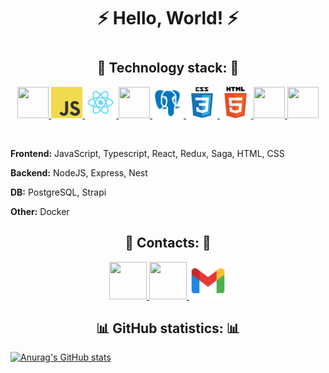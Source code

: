 <h1 align=center>&#9889; Hello, World! &#9889;<h1>

<h2 align=center>&#128295; Technology stack: &#128295;</h2>

<p align=center>
  <a href="#">
    <img width=50 height=50 src="https://upload.wikimedia.org/wikipedia/commons/thumb/4/4c/Typescript_logo_2020.svg/1024px-Typescript_logo_2020.svg.png">
  </a>
  <a href="#">
    <img width=50 height=50 src="https://raw.githubusercontent.com/github/explore/80688e429a7d4ef2fca1e82350fe8e3517d3494d/topics/javascript/javascript.png">
  </a>
  <a href="#">
    <img width=50 height=50 src="https://raw.githubusercontent.com/github/explore/80688e429a7d4ef2fca1e82350fe8e3517d3494d/topics/react/react.png">
  </a>
    <a href="#">
    <img width=50 height=50 src="https://camo.githubusercontent.com/d3d1874579d4c426185cc3f0b5819d05cad0e3cb0d62ce2b182daea2abab84b3/68747470733a2f2f696d672e69636f6e73382e636f6d2f636f6c6f722f34382f3030303030302f72656475782e706e67">
  </a>
  <a href="#">
    <img width=50 height=50 src="https://github.com/vladimirChugunov/vladimirChugunov/raw/main/img/icons8-postgresql-48.png">
  </a>
  <a href="#">
    <img width=50 height=50 src="https://raw.githubusercontent.com/github/explore/80688e429a7d4ef2fca1e82350fe8e3517d3494d/topics/css/css.png">
  </a>
  <a href="#">
    <img width=50 height=50 src="https://raw.githubusercontent.com/github/explore/80688e429a7d4ef2fca1e82350fe8e3517d3494d/topics/html/html.png">
  </a>
  <a href="#">
    <img width=50 height=50 src="https://www.docker.com/wp-content/uploads/2022/03/Moby-logo.png">
  </a>
  <a href="#">
    <img width=50 height=50 src="https://www.npmjs.com/npm-avatar/eyJhbGciOiJIUzI1NiIsInR5cCI6IkpXVCJ9.eyJhdmF0YXJVUkwiOiJodHRwczovL3MuZ3JhdmF0YXIuY29tL2F2YXRhci9lZDI1OTU4NzA0MWM1YWI3OWYyNGNiMWUzNDFmMGEzNz9zaXplPTQ5NiZkZWZhdWx0PXJldHJvIn0.IzZqdsWtWHs8NRRx_Vfy2HB5PMKb6Z-UcCq0fVg7-Xc">
  </a>
</p>

<br />

<p>
  <p><strong>Frontend:</strong> JavaScript, Typescript, React, Redux, Saga, HTML, CSS</p>
  <p><strong>Backend:</strong> NodeJS, Express, Nest</p>
  <p><strong>DB:</strong> PostgreSQL, Strapi</p>
  <p><strong>Other:</strong> Docker</p>
</p>

<h2 align=center>&#128241; Contacts: &#128241;</h2>

<p align=center>
  <a href="https://t.me/semyonSergeev/" title="telegram">
    <img width=60 height=60 src="https://camo.githubusercontent.com/802e6513a19383f844ad4138d311c7840c1c3718c586757a214a2f28b740ea7b/68747470733a2f2f696d672e69636f6e73382e636f6d2f666c75656e63792f34382f3030303030302f74656c656772616d2d6170702e706e67">
  </a>
  <a href="https://wa.me/89043974118" title="whatsapp">
    <img width=60 height=60 src="https://camo.githubusercontent.com/d2948d147ff253ef819a8ce84bb82758d699907bc2fcf7a005ebd591edfb0317/68747470733a2f2f696d672e69636f6e73382e636f6d2f636f6c6f722f34382f3030303030302f77686174736170702e706e67">
  </a>
  <a href="mailto:semyonsergeev.dev@gmail.com" title="send email">
    <img width=60 height=60 src="https://raw.githubusercontent.com/vladimirChugunov/vladimirChugunov/main/img/icons8-gmail-48.png">
  </a>
</p>

<h2 align=center>&#128202; GitHub statistics: &#128202;</h2>

<span>[![Anurag's GitHub stats](https://github-readme-stats.vercel.app/api?username=Se3men&show_icons=true&theme=synthwave)](https://github.com/anuraghazra/github-readme-stats)</span>
